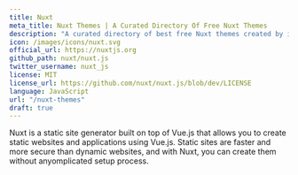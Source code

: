 ```yaml
---
title: Nuxt
meta_title: Nuxt Themes | A Curated Directory Of Free Nuxt Themes
description: "A curated directory of best free Nuxt themes created by independent web designers & developers that are open source, MIT licensed & available for free to download."
icon: /images/icons/nuxt.svg
official_url: https://nuxtjs.org
github_path: nuxt/nuxt.js
twitter_username: nuxt_js
license: MIT
license_url: https://github.com/nuxt/nuxt.js/blob/dev/LICENSE
language: JavaScript
url: "/nuxt-themes"
draft: true
---
```

Nuxt is a static site generator built on top of Vue.js that allows you to create static websites and applications using Vue.js. Static sites are faster and more secure than dynamic websites, and with Nuxt, you can create them without anyomplicated setup process.
